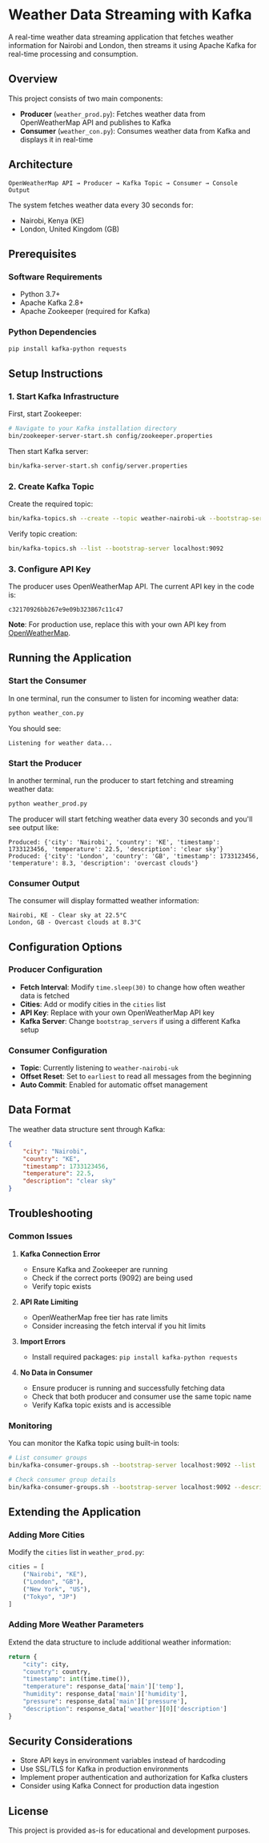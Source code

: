 # Weather Data Streaming with Kafka

A real-time weather data streaming application that fetches weather information for Nairobi and London, then streams it using Apache Kafka for real-time processing and consumption.

## Overview

This project consists of two main components:
- **Producer** (`weather_prod.py`): Fetches weather data from OpenWeatherMap API and publishes to Kafka
- **Consumer** (`weather_con.py`): Consumes weather data from Kafka and displays it in real-time

## Architecture

```
OpenWeatherMap API → Producer → Kafka Topic → Consumer → Console Output
```

The system fetches weather data every 30 seconds for:
- Nairobi, Kenya (KE)
- London, United Kingdom (GB)

## Prerequisites

### Software Requirements
- Python 3.7+
- Apache Kafka 2.8+
- Apache Zookeeper (required for Kafka)

### Python Dependencies
```bash
pip install kafka-python requests
```

## Setup Instructions

### 1. Start Kafka Infrastructure

First, start Zookeeper:
```bash
# Navigate to your Kafka installation directory
bin/zookeeper-server-start.sh config/zookeeper.properties
```

Then start Kafka server:
```bash
bin/kafka-server-start.sh config/server.properties
```

### 2. Create Kafka Topic

Create the required topic:
```bash
bin/kafka-topics.sh --create --topic weather-nairobi-uk --bootstrap-server localhost:9092 --partitions 1 --replication-factor 1
```

Verify topic creation:
```bash
bin/kafka-topics.sh --list --bootstrap-server localhost:9092
```

### 3. Configure API Key

The producer uses OpenWeatherMap API. The current API key in the code is:
```
c32170926bb267e9e09b323867c11c47
```

**Note**: For production use, replace this with your own API key from [OpenWeatherMap](https://openweathermap.org/api).

## Running the Application

### Start the Consumer
In one terminal, run the consumer to listen for incoming weather data:
```bash
python weather_con.py
```

You should see:
```
Listening for weather data...
```

### Start the Producer
In another terminal, run the producer to start fetching and streaming weather data:
```bash
python weather_prod.py
```

The producer will start fetching weather data every 30 seconds and you'll see output like:
```
Produced: {'city': 'Nairobi', 'country': 'KE', 'timestamp': 1733123456, 'temperature': 22.5, 'description': 'clear sky'}
Produced: {'city': 'London', 'country': 'GB', 'timestamp': 1733123456, 'temperature': 8.3, 'description': 'overcast clouds'}
```

### Consumer Output
The consumer will display formatted weather information:
```
Nairobi, KE - Clear sky at 22.5°C
London, GB - Overcast clouds at 8.3°C
```

## Configuration Options

### Producer Configuration
- **Fetch Interval**: Modify `time.sleep(30)` to change how often weather data is fetched
- **Cities**: Add or modify cities in the `cities` list
- **API Key**: Replace with your own OpenWeatherMap API key
- **Kafka Server**: Change `bootstrap_servers` if using a different Kafka setup

### Consumer Configuration
- **Topic**: Currently listening to `weather-nairobi-uk`
- **Offset Reset**: Set to `earliest` to read all messages from the beginning
- **Auto Commit**: Enabled for automatic offset management

## Data Format

The weather data structure sent through Kafka:
```json
{
    "city": "Nairobi",
    "country": "KE",
    "timestamp": 1733123456,
    "temperature": 22.5,
    "description": "clear sky"
}
```

## Troubleshooting

### Common Issues

1. **Kafka Connection Error**
   - Ensure Kafka and Zookeeper are running
   - Check if the correct ports (9092) are being used
   - Verify topic exists

2. **API Rate Limiting**
   - OpenWeatherMap free tier has rate limits
   - Consider increasing the fetch interval if you hit limits

3. **Import Errors**
   - Install required packages: `pip install kafka-python requests`

4. **No Data in Consumer**
   - Ensure producer is running and successfully fetching data
   - Check that both producer and consumer use the same topic name
   - Verify Kafka topic exists and is accessible

### Monitoring

You can monitor the Kafka topic using built-in tools:
```bash
# List consumer groups
bin/kafka-consumer-groups.sh --bootstrap-server localhost:9092 --list

# Check consumer group details
bin/kafka-consumer-groups.sh --bootstrap-server localhost:9092 --describe --group <group-id>
```

## Extending the Application

### Adding More Cities
Modify the `cities` list in `weather_prod.py`:
```python
cities = [
    ("Nairobi", "KE"),
    ("London", "GB"),
    ("New York", "US"),
    ("Tokyo", "JP")
]
```

### Adding More Weather Parameters
Extend the data structure to include additional weather information:
```python
return {
    "city": city,
    "country": country,
    "timestamp": int(time.time()),
    "temperature": response_data['main']['temp'],
    "humidity": response_data['main']['humidity'],
    "pressure": response_data['main']['pressure'],
    "description": response_data['weather'][0]['description']
}
```

## Security Considerations

- Store API keys in environment variables instead of hardcoding
- Use SSL/TLS for Kafka in production environments
- Implement proper authentication and authorization for Kafka clusters
- Consider using Kafka Connect for production data ingestion

## License

This project is provided as-is for educational and development purposes.
